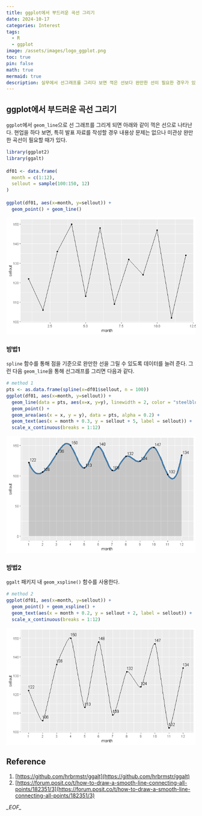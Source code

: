```yaml
---
title: ggplot에서 부드러운 곡선 그리기
date: 2024-10-17
categories: Interest
tags:
  - R
  - ggplot
image: /assets/images/logo_ggplot.png
toc: true
pin: false
math: true
mermaid: true
description: 실무에서 선그래프를 그리다 보면 꺽은 선보다 완만한 선이 필요한 경우가 있다. ggplot에서 완만한 곡선을 그리는 방법을 알아본다.
---
```

## ggplot에서 부드러운 곡선 그리기

`ggplot`에서 `geom_line`으로 선 그래프를 그리게 되면 아래와 같이 꺽은 선으로 나타난다. 현업을 하다 보면, 특히 발표 자료를 작성할 경우 내용상 문제는 없으나 미관상 완만한 곡선이 필요할 때가 있다.

```r
library(ggplot2)
library(ggalt)

df01 <- data.frame(
  month = c(1:12),
  sellout = sample(100:150, 12)
)

ggplot(df01, aes(x=month, y=sellout)) +
  geom_point() + geom_line()
```

![](/assets/images/Pasted%20image%2020241017002142.png)

### 방법1

`spline` 함수를 통해 점을 기준으로 완만한 선을 그릴 수 있도록 데이터를 늘려 준다. 그런 다음 `geom_line`을 통해 선그래프를 그리면 다음과 같다.

```r
# method 1
pts <- as.data.frame(spline(x=df01$sellout, n = 100))
ggplot(df01, aes(x=month, y=sellout)) +
  geom_line(data = pts, aes(x=x, y=y), linewidth = 2, color = "steelblue") +
  geom_point() + 
  geom_area(aes(x = x, y = y), data = pts, alpha = 0.2) +
  geom_text(aes(x = month + 0.3, y = sellout + 5, label = sellout)) +
  scale_x_continuous(breaks = 1:12)
```

![](/assets/images/Pasted%20image%2020241017002351.png)

### 방법2

`ggalt` 패키지 내 `geom_xspline()` 함수를 사용한다.

```r
# method 2
ggplot(df01, aes(x=month, y=sellout)) +
  geom_point() + geom_xspline() +
  geom_text(aes(x = month + 0.2, y = sellout + 2, label = sellout)) +
  scale_x_continuous(breaks = 1:12)
```

![](/assets/images/Pasted%20image%2020241017002504.png)

## Reference
1. [https://github.com/hrbrmstr/ggalt](https://github.com/hrbrmstr/ggalt)
2. [https://forum.posit.co/t/how-to-draw-a-smooth-line-connecting-all-points/182351/3](https://forum.posit.co/t/how-to-draw-a-smooth-line-connecting-all-points/182351/3)

_\_EOF\__
